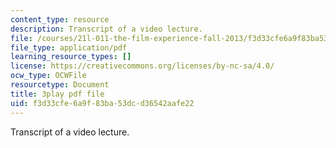 ```yaml
---
content_type: resource
description: Transcript of a video lecture.
file: /courses/21l-011-the-film-experience-fall-2013/f3d33cfe6a9f83ba53dcd36542aafe22_LFOsw1Vccac.pdf
file_type: application/pdf
learning_resource_types: []
license: https://creativecommons.org/licenses/by-nc-sa/4.0/
ocw_type: OCWFile
resourcetype: Document
title: 3play pdf file
uid: f3d33cfe-6a9f-83ba-53dc-d36542aafe22
---
```

Transcript of a video lecture.